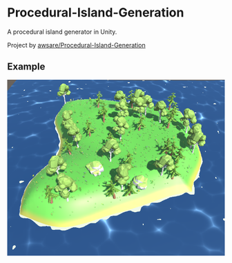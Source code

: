 # Procedural-Island-Generation
 A procedural island generator in Unity.

Project by [awsare/Procedural-Island-Generation](https://github.com/awsare/Procedural-Island-Generation)

## Example

![Screenshot](Island.png)
